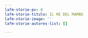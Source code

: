 ```yaml
---
lafm-storie-pv: 8
lafm-storie-titulo: IL RE DEL MAMBO
lafm-storie-image: ''
lafm-storie-autores-list: []

---
```

